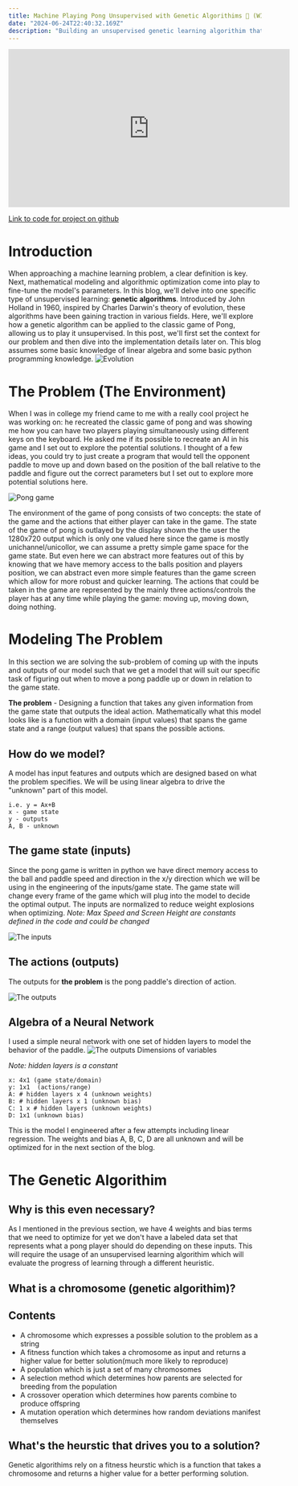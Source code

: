 ```yaml
---
title: Machine Playing Pong Unsupervised with Genetic Algorithims 🧬 (WIP)
date: "2024-06-24T22:40:32.169Z"
description: "Building an unsupervised genetic learning algorithim that learns to play pong in 15 minutes in Python."
---
```


<iframe width="560" height="315" src="https://www.youtube.com/embed/mFOKdGye7vY?si=sZ30L3uJBAeZhTZl" title="YouTube video player" frameborder="0" allow="accelerometer; autoplay; clipboard-write; encrypted-media; gyroscope; picture-in-picture; web-share" referrerpolicy="strict-origin-when-cross-origin" allowfullscreen></iframe>

[Link to code for project on github](https://github.com/sm5art/genetic-pong)

# Introduction

When approaching a machine learning problem, a clear definition is key. Next, mathematical modeling and algorithmic optimization come into play to fine-tune the model's parameters. In this blog, we'll delve into one specific type of unsupervised learning: **genetic algorithms**. Introduced by John Holland in 1960, inspired by Charles Darwin's theory of evolution, these algorithms have been gaining traction in various fields. Here, we'll explore how a genetic algorithm can be applied to the classic game of Pong, allowing us to play it unsupervised. In this post, we'll first set the context for our problem and then dive into the implementation details later on. This blog assumes some basic knowledge of linear algebra and some basic python programming knowledge.
![Evolution](./evolution.jpg)

# The Problem (The Environment)

When I was in college my friend came to me with a really cool project he was working on: he recreated the classic game of pong and was showing me how you can have two players playing simultaneously using different keys on the keyboard. He asked me if its possible to recreate an AI in his game and I set out to explore the potential solutions. I thought of a few ideas, you could try to just create a program that would tell the opponent paddle to move up and down based on the position of the ball relative to the paddle and figure out the correct parameters but I set out to explore more potential solutions here.

![Pong game](./pong.jpg)

The environment of the game of pong consists of two concepts: the state of the game and the actions that either player can take in the game. The state of the game of pong is outlayed by the display shown the the user the 1280x720 output which is only one valued here since the game is mostly unichannel/unicollor, we can assume a pretty simple game space for the game state. But even here we can abstract more features out of this by knowing that we have memory access to the balls position and players position, we can abstract even more simple features than the game screen which allow for more robust and quicker learning. The actions that could be taken in the game are represented by the mainly three actions/controls the player has at any time while playing the game: moving up, moving down, doing nothing.

# Modeling The Problem

In this section we are solving the sub-problem of coming up with the inputs and outputs of our model such that we get a model that will suit our specific task of figuring out when to move a pong paddle up or down in relation to the game state.

**The problem** - Designing a function that takes any given information from the game state that outputs the ideal action. Mathematically what this model looks like is a function with a domain (input values) that spans the game state and a range (output values) that spans the possible actions.

## How do we model?

A model has input features and outputs which are designed based on what the problem specifies. We will be using linear algebra to drive the "unknown" part of this model.

```
i.e. y = Ax+B
x - game state
y - outputs
A, B - unknown
```

## The game state (inputs)

Since the pong game is written in python we have direct memory access to the ball and paddle speed and direction in the x/y direction which we will be using in the engineering of the inputs/game state. The game state will change every frame of the game which will plug into the model to decide the optimal output. The inputs are normalized to reduce weight explosions when optimizing.
*Note: Max Speed and Screen Height are constants defined in the code and could be changed*

![The inputs](./inputs.png)

## The actions (outputs)

The outputs for **the problem** is the pong paddle's direction of action.

![The outputs](./outputs.png)

## Algebra of a Neural Network

I used a simple neural network with one set of hidden layers to model the behavior of the paddle.
![The outputs](./model.png)
Dimensions of variables

*Note: hidden layers is a constant*

```
x: 4x1 (game state/domain)
y: 1x1  (actions/range)
A: # hidden layers x 4 (unknown weights)
B: # hidden layers x 1 (unknown bias)
C: 1 x # hidden layers (unknown weights)
D: 1x1 (unknown bias)
```

This is the model I engineered after a few attempts including linear regression. The weights and bias A, B, C, D are all unknown and will be optimized for in the next section of the blog.

# The Genetic Algorithim

## Why is this even necessary?

As I mentioned in the previous section, we have 4 weights and bias terms that we need to optimize for yet we don't have a labeled data set that represents what a pong player should do depending on these inputs. This will require the usage of an unsupervised learning algorithim which will evaluate the progress of learning through a different heuristic.

## What is a chromosome (genetic algorithim)?

## Contents

* A chromosome which expresses a possible solution to the problem as a string
* A fitness function which takes a chromosome as input and returns a higher value for better solution(much more likely to reproduce)
* A population which is just a set of many chromosomes
* A selection method which determines how parents are selected for breeding from the population
* A crossover operation which determines how parents combine to produce offspring
* A mutation operation which determines how random deviations manifest themselves

## What's the heurstic that drives you to a solution?

Genetic algorithims rely on a fitness heurstic which is a function that takes a chromosome and returns a higher value for a better performing solution.
